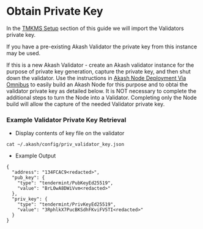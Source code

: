 # Obtain Private Key

In the [TMKMS Setup](broken-reference) section of this guide we will import the Validators private key.

If you have a pre-existing Akash Validator the private key from this instance may be used.

If this is a new Akash Validator - create an Akash validator instance for the purpose of private key generation, capture the private key, and then shut down the validator.  Use the instructions in [Akash Node Deployment Via Omnibus](../../../../operations/akash-node-deployment-via-omnibus.md) to easily build an Akash Node for this purpose and to obtai the validator private key as detailed below.  It is NOT necessary to complete the additional steps to turn the Node into a Validator.  Completing only the Node build will allow the capture of the needed Validator private key.

### Example Validator Private Key Retrieval

* Display contents of key file on the validator

```
cat ~/.akash/config/priv_validator_key.json
```

* Example Output

```
{
  "address": "134FCAC9<redacted>",
  "pub_key": {
    "type": "tendermint/PubKeyEd25519",
    "value": "BrL0wA8DWiVvm<redacted>"
  },
  "priv_key": {
    "type": "tendermint/PrivKeyEd25519",
    "value": "3RphlkX7PucBKSdhFKviFV5TI<redacted>"
  }
}
```
